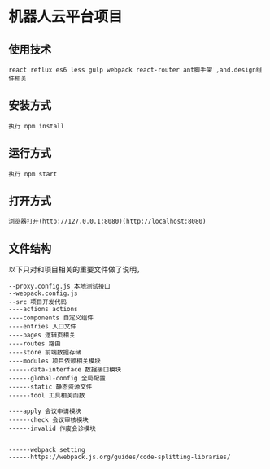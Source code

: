 # 机器人云平台项目

## 使用技术
`react reflux es6 less gulp webpack react-router ant脚手架 ,and.design组件相关`

## 安装方式
`执行 npm install`

## 运行方式
`执行 npm start`


## 打开方式
`浏览器打开(http://127.0.0.1:8080)(http://localhost:8080)`

## 文件结构

以下只对和项目相关的重要文件做了说明，

```
--proxy.config.js 本地测试接口
--webpack.config.js
--src 项目开发代码
----actions actions
----components 自定义组件
----entries 入口文件
----pages 逻辑页相关
----routes 路由
----store 前端数据存储 
----modules 项目依赖相关模块
------data-interface 数据接口模块
------global-config 全局配置
------static 静态资源文件
------tool 工具相关函数

----apply 会议申请模块
------check 会议审核模块
------invalid 作废会诊模块


------webpack setting
------https://webpack.js.org/guides/code-splitting-libraries/



```






